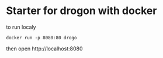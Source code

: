 # Starter for drogon with docker

to run localy
```
docker run -p 8080:80 drogo
```
then open http://localhost:8080
